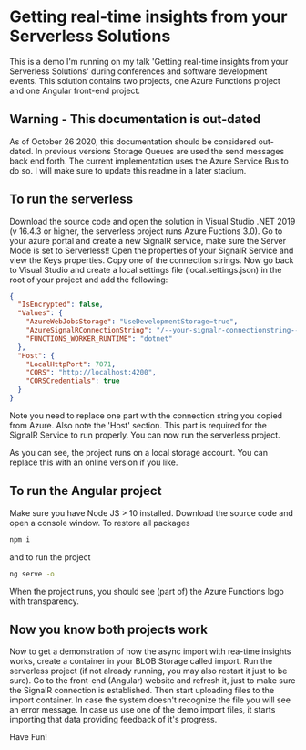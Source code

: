 # Getting real-time insights from your Serverless Solutions

This is a demo I'm running on my talk 'Getting real-time insights from your Serverless Solutions' during conferences and software development events. This solution contains two projects, one Azure Functions project and one Angular front-end project.

## Warning - This documentation is out-dated
As of October 26 2020, this documentation should be considered out-dated. In previous versions Storage Queues are used the send messages back end forth. The current implementation uses the Azure Service Bus to do so. I will make sure to update this readme in a later stadium.

## To run the serverless

Download the source code and open the solution in Visual Studio .NET 2019 (v 16.4.3 or higher, the serverless project runs Azure Fuctions 3.0). Go to your azure portal and create a new SignalR service, make sure the Server Mode is set to Serverless!! Open the properties of your SignalR Service and view the Keys properties. Copy one of the connection strings. Now go back to Visual Studio and create a local settings file (local.settings.json) in the root of your project and add the following:

```json
{
  "IsEncrypted": false,
  "Values": {
    "AzureWebJobsStorage": "UseDevelopmentStorage=true",
    "AzureSignalRConnectionString": "/--your-signalr-connectionstring--/",
    "FUNCTIONS_WORKER_RUNTIME": "dotnet"
  },
  "Host": {
    "LocalHttpPort": 7071,
    "CORS": "http://localhost:4200",
    "CORSCredentials": true
  }
}
```

Note you need to replace one part with the connection string you copied from Azure. Also note the 'Host' section. This part is required for the SignalR Service to run properly. You can now run the serverless project.

As you can see, the project runs on a local storage account. You can replace this with an online version if you like.

## To run the Angular project

Make sure you have Node JS > 10 installed. Download the source code and open
a console window.
To restore all packages

```bash
npm i
```

and to run the project

```bash
ng serve -o
```

When the project runs, you should see (part of) the Azure Functions logo with transparency.

## Now you know both projects work

Now to get a demonstration of how the async import with rea-time insights works, create a container in your BLOB Storage called import.
Run the serverless project (if not already running, you may also restart it just to be sure). Go to the front-end (Angular) website and refresh it, just to make sure the SignalR connection is established. Then start uploading files to the import container. In case the system doesn't recognize the file you will see an error message. In case us use one of the demo import files, it starts importing that data providing feedback of it's progress.

Have Fun!

